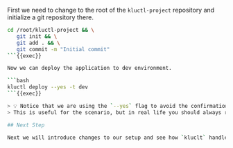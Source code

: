 First we need to change to the root of the `kluctl-project` repository and initialize a git repository there.

```bash
cd /root/kluctl-project && \
   git init && \
   git add . && \
   git commit -m "Initial commit"
```{{exec}}

Now we can deploy the application to dev environment.

```bash
kluctl deploy --yes -t dev
```{{exec}}

> 💡 Notice that we are using the `--yes` flag to avoid the confirmation prompt.
> This is useful for the scenario, but in real life you should always review the changes before applying them.

## Next Step

Next we will introduce changes to our setup and see how `kluclt` handles them.
